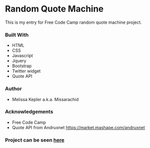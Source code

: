 # Random Quote Machine
This is my entry for Free Code Camp random quote machine project.

### Built With
+  HTML  
+  CSS  
+  Javascript  
+  Jquery  
+  Bootstrap  
+  Twitter widget  
+  Quote API

### Author
+  Melissa Kepler a.k.a. Missarachid  

### Acknowledgements
+  Free Code Camp
+ Quote API from Andruxnet https://market.mashape.com/andruxnet 

### Project can be seen [here](https://missarachnid.github.io/fcc-random-quote/)
